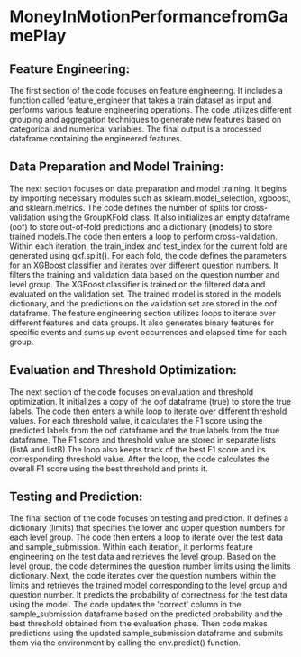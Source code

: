# MoneyInMotionPerformancefromGamePlay

## Feature Engineering:
The first section of the code focuses on feature engineering. It includes a function called feature_engineer that takes a train dataset as input and performs various feature engineering operations. The code utilizes different grouping and aggregation techniques to generate new features based on categorical and numerical variables. The final output is a processed dataframe containing the engineered features.

## Data Preparation and Model Training:
The next section focuses on data preparation and model training. It begins by importing necessary modules such as sklearn.model_selection, xgboost, and sklearn.metrics. The code defines the number of splits for cross-validation using the GroupKFold class. It also initializes an empty dataframe (oof) to store out-of-fold predictions and a dictionary (models) to store trained models.The code then enters a loop to perform cross-validation. Within each iteration, the train_index and test_index for the current fold are generated using gkf.split(). For each fold, the code defines the parameters for an XGBoost classifier and iterates over different question numbers. It filters the training and validation data based on the question number and level group. The XGBoost classifier is trained on the filtered data and evaluated on the validation set. The trained model is stored in the models dictionary, and the predictions on the validation set are stored in the oof dataframe.
The feature engineering section utilizes loops to iterate over different features and data groups. It also generates binary features for specific events and sums up event occurrences and elapsed time for each group.

## Evaluation and Threshold Optimization:
The next section of the code focuses on evaluation and threshold optimization. It initializes a copy of the oof dataframe (true) to store the true labels. The code then enters a while loop to iterate over different threshold values. For each threshold value, it calculates the F1 score using the predicted labels from the oof dataframe and the true labels from the true dataframe. The F1 score and threshold value are stored in separate lists (listA and listB).The loop also keeps track of the best F1 score and its corresponding threshold value. After the loop, the code calculates the overall F1 score using the best threshold and prints it.

## Testing and Prediction:
The final section of the code focuses on testing and prediction. It defines a dictionary (limits) that specifies the lower and upper question numbers for each level group. The code then enters a loop to iterate over the test data and sample_submission. Within each iteration, it performs feature engineering on the test data and retrieves the level group. Based on the level group, the code determines the question number limits using the limits dictionary. Next, the code iterates over the question numbers within the limits and retrieves the trained model corresponding to the level group and question number. It predicts the probability of correctness for the test data using the model. The code updates the 'correct' column in the sample_submission dataframe based on the predicted probability and the best threshold obtained from the evaluation phase. Then code makes predictions using the updated sample_submission dataframe and submits them via the environment by calling the env.predict() function.

